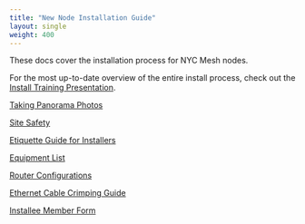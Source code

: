 ```yaml
---
title: "New Node Installation Guide"
layout: single
weight: 400
---
```


These docs cover the installation process for NYC Mesh nodes. 

For the most up-to-date overview of the entire install process, check out the [Install Training Presentation](https://docs.google.com/presentation/d/1Y0bafeH7h9SuAOrUSC_WHOnA7q-rLGTD0OOOmZLBETg/edit?usp=sharing).

[Taking Panorama Photos](/installs/panoramas)

[Site Safety](/installs/safety)

[Etiquette Guide for Installers](/installs/etiquette)

[Equipment List](/installs/equipment)

[Router Configurations](/hardware/config)

[Ethernet Cable Crimping Guide](/installs/crimping)

[Installee Member Form](/installs/memberform)
